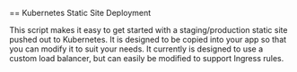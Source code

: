 == Kubernetes Static Site Deployment

This script makes it easy to get started with a staging/production
static site pushed out to Kubernetes.  It is designed to be copied
into your app so that you can modify it to suit your needs.  It
currently is designed to use a custom load balancer, but can easily be
modified to support Ingress rules.

